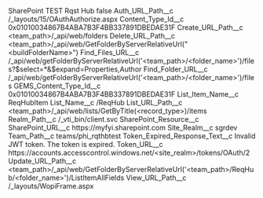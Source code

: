<?xml version="1.0" encoding="UTF-8"?>
<CustomMetadata xmlns="http://soap.sforce.com/2006/04/metadata" xmlns:xsi="http://www.w3.org/2001/XMLSchema-instance" xmlns:xsd="http://www.w3.org/2001/XMLSchema">
    <label>SharePoint TEST Rqst Hub</label>
    <protected>false</protected>
    <values>
        <field>Auth_URL_Path__c</field>
        <value xsi:type="xsd:string">/_layouts/15/OAuthAuthorize.aspx</value>
    </values>
    <values>
        <field>Content_Type_Id__c</field>
        <value xsi:type="xsd:string">0x01010034867B4ABA7B3F4BB337891DBEDAE31F</value>
    </values>
    <values>
        <field>Create_URL_Path__c</field>
        <value xsi:type="xsd:string">&lt;team_path&gt;/_api/web/folders</value>
    </values>
    <values>
        <field>Delete_URL_Path__c</field>
        <value xsi:type="xsd:string">&lt;team_path&gt;/_api/web/GetFolderByServerRelativeUrl(&quot;&lt;buildFolderName&gt;&quot;)</value>
    </values>
    <values>
        <field>Find_Files_URL__c</field>
        <value xsi:type="xsd:string">/_api/web/getFolderByServerRelativeUrl(&apos;&lt;team_path&gt;/&lt;folder_name&gt;&apos;)/files?$select=*&amp;$expand=Properties,Author</value>
    </values>
    <values>
        <field>Find_Folder_URL__c</field>
        <value xsi:type="xsd:string">/_api/web/getFolderByServerRelativeUrl(&apos;&lt;team_path&gt;/&lt;folder_name&gt;&apos;)/files</value>
    </values>
    <values>
        <field>GEMS_Content_Type_Id__c</field>
        <value xsi:type="xsd:string">0x01010034867B4ABA7B3F4BB337891DBEDAE31F</value>
    </values>
    <values>
        <field>List_Item_Name__c</field>
        <value xsi:type="xsd:string">ReqHubItem</value>
    </values>
    <values>
        <field>List_Name__c</field>
        <value xsi:type="xsd:string">/ReqHub</value>
    </values>
    <values>
        <field>List_URL_Path__c</field>
        <value xsi:type="xsd:string">&lt;team_path&gt;/_api/web/lists/GetByTitle(&lt;record_type&gt;)/items</value>
    </values>
    <values>
        <field>Realm_Path__c</field>
        <value xsi:type="xsd:string">/_vti_bin/client.svc</value>
    </values>
    <values>
        <field>SharePoint_Resource__c</field>
        <value xsi:nil="true"/>
    </values>
    <values>
        <field>SharePoint_URL__c</field>
        <value xsi:type="xsd:string">https://myfyi.sharepoint.com</value>
    </values>
    <values>
        <field>Site_Realm__c</field>
        <value xsi:type="xsd:string">sgrdev</value>
    </values>
    <values>
        <field>Team_Path__c</field>
        <value xsi:type="xsd:string">teams/phi_rqthbtest</value>
    </values>
    <values>
        <field>Token_Expired_Response_Text__c</field>
        <value xsi:type="xsd:string">Invalid JWT token. The token is expired.</value>
    </values>
    <values>
        <field>Token_URL__c</field>
        <value xsi:type="xsd:string">https://accounts.accesscontrol.windows.net/&lt;site_realm&gt;/tokens/OAuth/2</value>
    </values>
    <values>
        <field>Update_URL_Path__c</field>
        <value xsi:type="xsd:string">&lt;team_path&gt;/_api/web/GetFolderByServerRelativeUrl(&apos;&lt;team_path&gt;/ReqHub/&lt;folder_name&gt;&apos;)/ListItemAllFields</value>
    </values>
    <values>
        <field>View_URL_Path__c</field>
        <value xsi:type="xsd:string">/_layouts/WopiFrame.aspx</value>
    </values>
</CustomMetadata>
